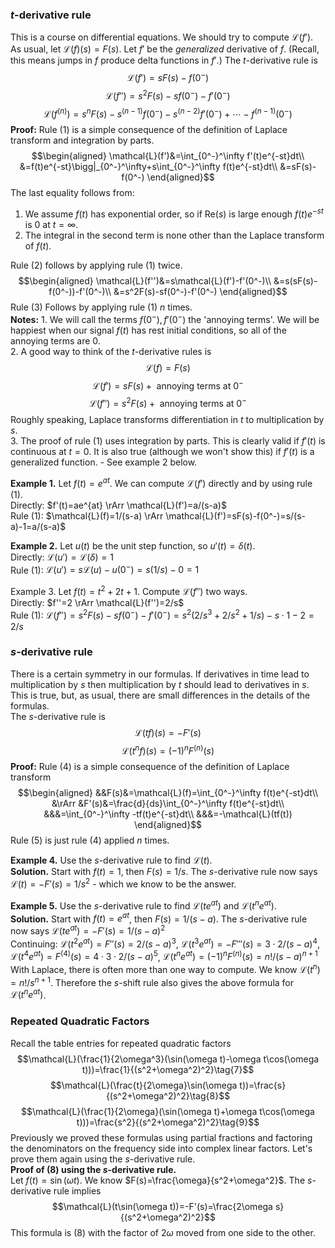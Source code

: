 ### $t$-derivative rule
This is a course on differential equations. We should try to compute $\mathcal{L}(f')$.  
As usual, let $\mathcal{L}(f)(s) = F(s)$. Let $f'$ be the *generalized* derivative of $f$. (Recall, this means jumps in $f$ produce delta functions in $f'$.) The $t$-derivative rule is
$$\mathcal{L}(f')=sF(s)-f(0^-)\tag{1}$$
$$\mathcal{L}(f'')=s^2F(s)-sf(0^-)-f'(0^-)\tag{2}$$
$$\mathcal{L}(f^{(n)})=s^nF(s)-s^{(n-1)}f(0^-)-s^{(n-2)}f'(0^-)+\cdots-f^{(n-1)}(0^-)\tag{3}$$
**Proof:** Rule (1) is a simple consequence of the definition of Laplace transform and integration by parts.
$$\begin{aligned}
\mathcal{L}(f')&=\int_{0^-}^\infty f'(t)e^{-st}dt\\
&=f(t)e^{-st}\bigg|_{0^-}^\infty+s\int_{0^-}^\infty f(t)e^{-st}dt\\
&=sF(s)-f(0^-)
\end{aligned}$$
The last equality follows from:
1. We assume $f(t)$ has exponential order, so if Re$(s)$ is large enough $f(t)e^{-st}$ is 0 at $t = \infty$.
2. The integral in the second term is none other than the Laplace transform of $f(t)$.

Rule $(2)$ follows by applying rule $(1)$ twice.
$$\begin{aligned}
\mathcal{L}(f'')&=s\mathcal{L}(f')-f'(0^-)\\
&=s(sF(s)-f(0^-))-f'(0^-)\\
&=s^2F(s)-sf(0^-)-f'(0^-)
\end{aligned}$$
Rule $(3)$ Follows by applying rule $(1)$ $n$ times.  
**Notes:** 1. We will call the terms $f(0^-), f'(0^-)$ the 'annoying terms'. We will be happiest when our signal $f(t)$ has rest initial conditions, so all of the annoying terms are 0.  
2. A good way to think of the $t$-derivative rules is
$$\mathcal{L}(f)=F(s)$$
$$\mathcal{L}(f')=sF(s)+ \text{ annoying terms at } 0^-$$
$$\mathcal{L}(f'')=s^2F(s)+ \text{ annoying terms at } 0^-$$
Roughly speaking, Laplace transforms differentiation in $t$ to multiplication by $s$.  
3. The proof of rule $(1)$ uses integration by parts. This is clearly valid if $f'(t)$ is continuous at $t = 0$. It is also true (although we won't show this) if $f'(t)$ is a generalized function. - See example 2 below.

**Example 1.** Let $f(t) = e^{at}$. We can compute $\mathcal{L}(f')$ directly and by using rule $(1)$.  
Directly: $f'(t)=ae^{at} \rArr \mathcal{L}(f')=a/(s-a)$  
Rule $(1)$: $\mathcal{L}(f)=1/(s-a) \rArr \mathcal{L}(f')=sF(s)-f(0^-)=s/(s-a)-1=a/(s-a)$

**Example 2.** Let $u(t)$ be the unit step function, so $u'(t)=\delta(t)$.  
Directly: $\mathcal{L}(u')=\mathcal{L}(\delta)=1$  
Rule $(1)$: $\mathcal{L}(u')=s\mathcal{L}(u)-u(0^-)=s(1/s)-0=1$

Example 3. Let $f(t) = t^2 + 2t + 1$. Compute $\mathcal{L}(f'')$ two ways.  
Directly: $f''=2 \rArr \mathcal{L}(f'')=2/s$  
Rule $(1)$: $\mathcal{L}(f'')=s^2F(s)-sf(0^-)-f'(0^-)=s^2(2/s^3+2/s^2+1/s)-s\cdot 1-2=2/s$

### $s$-derivative rule
There is a certain symmetry in our formulas. If derivatives in time lead to multiplication by $s$ then multiplication by $t$ should lead to derivatives in $s$. This is true, but, as usual, there are small differences in the details of the formulas.  
The $s$-derivative rule is
$$\mathcal{L}(tf)(s)=-F'(s)\tag{4}$$
$$\mathcal{L}(t^nf)(s)=(-1)^nF^{(n)}(s)\tag{5}$$
**Proof:** Rule $(4)$ is a simple consequence of the definition of Laplace transform
$$\begin{aligned}
&&F(s)&=\mathcal{L}(f)=\int_{0^-}^\infty f(t)e^{-st}dt\\
&\rArr &F'(s)&=\frac{d}{ds}\int_{0^-}^\infty f(t)e^{-st}dt\\
&&&=\int_{0^-}^\infty -tf(t)e^{-st}dt\\
&&&=-\mathcal{L}(tf(t))
\end{aligned}$$
Rule $(5)$ is just rule $(4)$ applied $n$ times.

**Example 4.** Use the $s$-derivative rule to find $\mathcal{L}(t)$.  
**Solution.** Start with $f(t) = 1$, then $F(s) = 1/s$. The $s$-derivative rule now says $\mathcal{L}(t) = -F'(s) = 1/s^2$ - which we know to be the answer.

**Example 5.** Use the $s$-derivative rule to find $\mathcal{L}(te^{at})$ and $\mathcal{L}(t^ne^{at})$.  
**Solution.** Start with $f(t) = e^{at}$, then $F(s) = 1/(s-a)$. The $s$-derivative rule now says $\mathcal{L}(te^{at})=-F'(s)=1/(s-a)^2$  
Continuing: $\mathcal{L}(t^2e^{at})=F''(s)=2/(s-a)^3$, $\mathcal{L}(t^3e^{at})=-F'''(s)=3\cdot 2/(s-a)^4$, $\mathcal{L}(t^4e^{at})=F^{(4)}(s)=4\cdot 3\cdot 2/(s-a)^5$, $\mathcal{L}(t^ne^{at})=(-1)^nF^{(n)}(s)=n!/(s-a)^{n+1}$  
With Laplace, there is often more than one way to compute. We know $\mathcal{L}(t^n)=n!/s^{n+1}$.  Therefore the $s$-shift rule also gives the above formula for $\mathcal{L}(t^ne^{at})$.

### Repeated Quadratic Factors
Recall the table entries for repeated quadratic factors
$$\mathcal{L}(\frac{1}{2\omega^3}(\sin(\omega t)-\omega t\cos(\omega t)))=\frac{1}{(s^2+\omega^2)^2}\tag{7}$$
$$\mathcal{L}(\frac{t}{2\omega}\sin(\omega t))=\frac{s}{(s^2+\omega^2)^2}\tag{8}$$
$$\mathcal{L}(\frac{1}{2\omega}(\sin(\omega t)+\omega t\cos(\omega t)))=\frac{s^2}{(s^2+\omega^2)^2}\tag{9}$$
Previously we proved these formulas using partial fractions and factoring the denominators on the frequency side into complex linear factors. Let's prove them again using the $s$-derivative rule.  
**Proof of $(8)$ using the $s$-derivative rule.**  
Let $f(t)=\sin(\omega t)$. We know $F(s)=\frac{\omega}{s^2+\omega^2}$.  The $s$-derivative rule implies
$$\mathcal{L}(t\sin(\omega t))=-F'(s)=\frac{2\omega s}{(s^2+\omega^2)^2}$$
This formula is $(8)$ with the factor of $2\omega$ moved from one side to the other.
